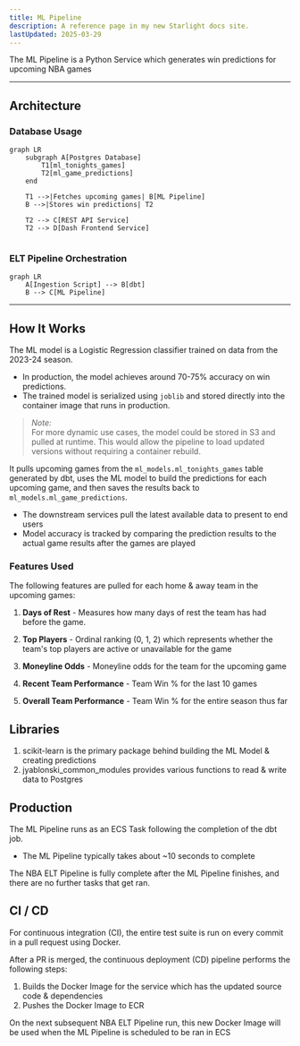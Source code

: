 ```yaml
---
title: ML Pipeline
description: A reference page in my new Starlight docs site.
lastUpdated: 2025-03-29
---
```


The ML Pipeline is a Python Service which generates win predictions for upcoming NBA games

---
## Architecture

### Database Usage
``` mermaid
graph LR
    subgraph A[Postgres Database]
        T1[ml_tonights_games]
        T2[ml_game_predictions]
    end

    T1 -->|Fetches upcoming games| B[ML Pipeline]
    B -->|Stores win predictions| T2

    T2 --> C[REST API Service]
    T2 --> D[Dash Frontend Service]


```

### ELT Pipeline Orchestration
``` mermaid
graph LR
    A[Ingestion Script] --> B[dbt]
    B --> C[ML Pipeline]
```
---

## How It Works

The ML model is a Logistic Regression classifier trained on data from the 2023-24 season.

- In production, the model achieves around 70-75% accuracy on win predictions.
- The trained model is serialized using `joblib` and stored directly into the container image that runs in production.

> _Note:_  
For more dynamic use cases, the model could be stored in S3 and pulled at runtime. This would allow the pipeline to load updated versions without requiring a container rebuild.

It pulls upcoming games from the `ml_models.ml_tonights_games` table generated by dbt, uses the ML model to build the predictions for each upcoming game, and then saves the results back to `ml_models.ml_game_predictions`.

- The downstream services pull the latest available data to present to end users
- Model accuracy is tracked by comparing the prediction results to the actual game results after the games are played

### Features Used

The following features are pulled for each home & away team in the upcoming games:

1. **Days of Rest** - Measures how many days of rest the team has had before the game.
   
2. **Top Players** - Ordinal ranking (0, 1, 2) which represents whether the team's top players are active or unavailable for the game

3. **Moneyline Odds** - Moneyline odds for the team for the upcoming game

3. **Recent Team Performance** - Team Win % for the last 10 games

4. **Overall Team Performance** - Team Win % for the entire season thus far



## Libraries

1. scikit-learn is the primary package behind building the ML Model & creating predictions
2. jyablonski_common_modules provides various functions to read & write data to Postgres

## Production

The ML Pipeline runs as an ECS Task following the completion of the dbt job.

- The ML Pipeline typically takes about ~10 seconds to complete

The NBA ELT Pipeline is fully complete after the ML Pipeline finishes, and there are no further tasks that get ran.

## CI / CD

For continuous integration (CI), the entire test suite is run on every commit in a pull request using Docker.

After a PR is merged, the continuous deployment (CD) pipeline performs the following steps:

1. Builds the Docker Image for the service which has the updated source code & dependencies
2. Pushes the Docker Image to ECR

On the next subsequent NBA ELT Pipeline run, this new Docker Image will be used when the ML Pipeline is scheduled to be ran in ECS